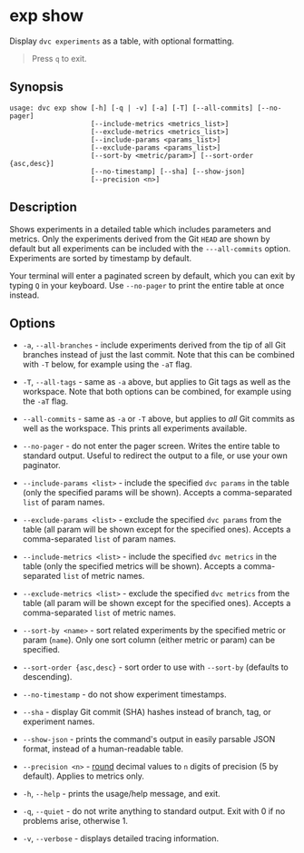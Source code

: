 # exp show

Display `dvc experiments` as a table, with optional formatting.

> Press `q` to exit.

## Synopsis

```usage
usage: dvc exp show [-h] [-q | -v] [-a] [-T] [--all-commits] [--no-pager]
                    [--include-metrics <metrics_list>]
                    [--exclude-metrics <metrics_list>]
                    [--include-params <params_list>]
                    [--exclude-params <params_list>]
                    [--sort-by <metric/param>] [--sort-order {asc,desc}]
                    [--no-timestamp] [--sha] [--show-json]
                    [--precision <n>]
```

## Description

Shows experiments in a detailed table which includes parameters and metrics.
Only the experiments derived from the Git `HEAD` are shown by default but all
experiments can be included with the `---all-commits` option. Experiments are
sorted by timestamp by default.

Your terminal will enter a paginated screen by default, which you can exit by
typing `Q` in your keyboard. Use `--no-pager` to print the entire table at once
instead.

<!-- Quick example -->

## Options

- `-a`, `--all-branches` - include experiments derived from the tip of all Git
  branches instead of just the last commit. Note that this can be combined with
  `-T` below, for example using the `-aT` flag.

- `-T`, `--all-tags` - same as `-a` above, but applies to Git tags as well as
  the workspace. Note that both options can be combined, for example using the
  `-aT` flag.

- `--all-commits` - same as `-a` or `-T` above, but applies to _all_ Git commits
  as well as the workspace. This prints all experiments available.

- `--no-pager` - do not enter the pager screen. Writes the entire table to
  standard output. Useful to redirect the output to a file, or use your own
  paginator.

- `--include-params <list>` - include the specified `dvc params` in the table
  (only the specified params will be shown). Accepts a comma-separated `list` of
  param names.

- `--exclude-params <list>` - exclude the specified `dvc params` from the table
  (all param will be shown except for the specified ones). Accepts a
  comma-separated `list` of param names.

- `--include-metrics <list>` - include the specified `dvc metrics` in the table
  (only the specified metrics will be shown). Accepts a comma-separated `list`
  of metric names.

- `--exclude-metrics <list>` - exclude the specified `dvc metrics` from the
  table (all param will be shown except for the specified ones). Accepts a
  comma-separated `list` of metric names.

- `--sort-by <name>` - sort related experiments by the specified metric or param
  (`name`). Only one sort column (either metric or param) can be specified.

- `--sort-order {asc,desc}` - sort order to use with `--sort-by` (defaults to
  descending).

- `--no-timestamp` - do not show experiment timestamps.

- `--sha` - display Git commit (SHA) hashes instead of branch, tag, or
  experiment names.

- `--show-json` - prints the command's output in easily parsable JSON format,
  instead of a human-readable table.

- `--precision <n>` -
  [round](https://docs.python.org/3/library/functions.html#round) decimal values
  to `n` digits of precision (5 by default). Applies to metrics only.

- `-h`, `--help` - prints the usage/help message, and exit.

- `-q`, `--quiet` - do not write anything to standard output. Exit with 0 if no
  problems arise, otherwise 1.

- `-v`, `--verbose` - displays detailed tracing information.
